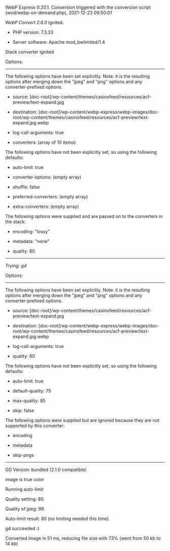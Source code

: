 WebP Express 0.20.1. Conversion triggered with the conversion script (wod/webp-on-demand.php), 2021-12-23 09:50:01

*WebP Convert 2.6.0*  ignited.
- PHP version: 7.3.33
- Server software: Apache mod_bwlimited/1.4

Stack converter ignited

Options:
------------
The following options have been set explicitly. Note: it is the resulting options after merging down the "jpeg" and "png" options and any converter-prefixed options.
- source: [doc-root]/wp-content/themes/casinofeed/resources/acf-preview/text-expand.jpg
- destination: [doc-root]/wp-content/webp-express/webp-images/doc-root/wp-content/themes/casinofeed/resources/acf-preview/text-expand.jpg.webp
- log-call-arguments: true
- converters: (array of 10 items)

The following options have not been explicitly set, so using the following defaults:
- auto-limit: true
- converter-options: (empty array)
- shuffle: false
- preferred-converters: (empty array)
- extra-converters: (empty array)

The following options were supplied and are passed on to the converters in the stack:
- encoding: "lossy"
- metadata: "none"
- quality: 80
------------


*Trying: gd* 

Options:
------------
The following options have been set explicitly. Note: it is the resulting options after merging down the "jpeg" and "png" options and any converter-prefixed options.
- source: [doc-root]/wp-content/themes/casinofeed/resources/acf-preview/text-expand.jpg
- destination: [doc-root]/wp-content/webp-express/webp-images/doc-root/wp-content/themes/casinofeed/resources/acf-preview/text-expand.jpg.webp
- log-call-arguments: true
- quality: 80

The following options have not been explicitly set, so using the following defaults:
- auto-limit: true
- default-quality: 75
- max-quality: 85
- skip: false

The following options were supplied but are ignored because they are not supported by this converter:
- encoding
- metadata
- skip-pngs
------------

GD Version: bundled (2.1.0 compatible)
image is true color
Running auto-limit
Quality setting: 80. 
Quality of jpeg: 99. 
Auto-limit result: 80 (no limiting needed this time).
gd succeeded :)

Converted image in 51 ms, reducing file size with 73% (went from 50 kb to 14 kb)
